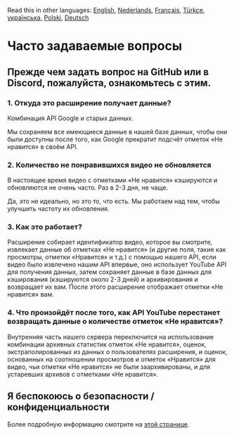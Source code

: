 Read this in other languages: [English](FAQ.md), [Nederlands](FAQnl.md), [Français](FAQfr.md), [Türkçe](FAQtr.md), [українська](FAQuk.md), [Polski](FAQpl.md), [Deutsch](FAQde.md)

# Часто задаваемые вопросы

## Прежде чем задать вопрос на GitHub или в Discord, пожалуйста, ознакомьтесь с этим.

### **1. Откуда это расширение получает данные?**

Комбинация API Google и старых данных.

Мы сохраняем все имеющиеся данные в нашей базе данных, чтобы они были доступны после того, как Google прекратит подсчёт отметок «Не нравится» в своём API.

### **2. Количество не понравившихся видео не обновляется**

В настоящее время видео с отметками «Не нравится» кэшируются и обновляются не очень часто. Раз в 2-3 дня, не чаще.

Да, это не идеально, но это то, что есть. Мы работаем над тем, чтобы улучшить частоту их обновления.

### **3. Как это работает?**

Расширение собирает идентификатор видео, которое вы смотрите, извлекает данные об отметках «Не нравится» (и другие поля, такие как просмотры, отметки «Нравится» и т.д.) с помощью нашего API, если видео было извлечено нашим API впервые, оно использует YouTube API для получения данных, затем сохраняет данные в базе данных для кэширования (кэшируются около 2-3 дней) и архивирования и возвращает их вам. После этого расширение отображает отметки «Не нравится» вам.

### **4. Что произойдёт после того, как API YouTube перестанет возвращать данные о количестве отметок «Не нравится»?**

Внутренняя часть нашего сервера переключится на использование комбинации архивных статистик отметок «Не нравится», оценок, экстраполированных из данных о пользователях расширения, и оценок, основанных на соотношении просмотров и отметок «Нравится» для видео, чьи отметки «Не нравится» не были заархивированы, и для устаревших архивов с отметками «Не нравится».

## Я беспокоюсь о безопасности / конфиденциальности

Более подробную информацию смотрите на [этой странице](SECURITY-FAQ.md).

